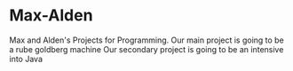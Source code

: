 # Max-Alden
Max and Alden's Projects for Programming. 
Our main project is going to be a rube goldberg machine
Our secondary project is going to be an intensive into Java 
